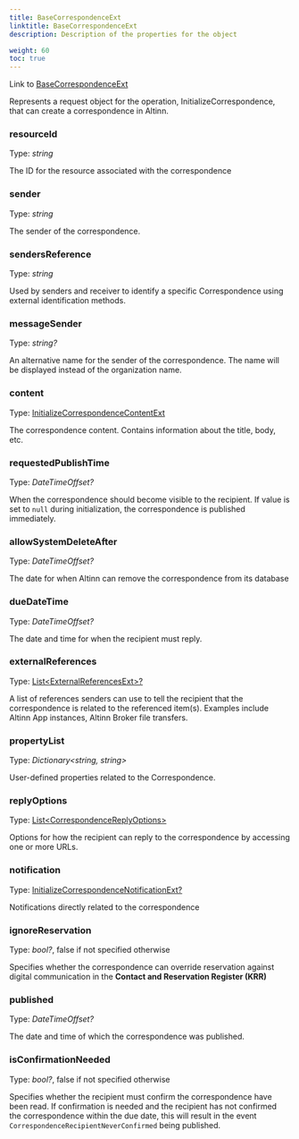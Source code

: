 ```yaml
---
title: BaseCorrespondenceExt
linktitle: BaseCorrespondenceExt
description: Description of the properties for the object

weight: 60
toc: true
---
```

Link to [BaseCorrespondenceExt](https://github.com/Altinn/altinn-correspondence/blob/main/src/Altinn.Correspondence.API/Models/BaseCorrespondenceExt.cs)

Represents a request object for the operation, InitializeCorrespondence, that can create a correspondence in Altinn.

### resourceId

Type: _string_

The ID for the resource associated with the correspondence

### sender

Type: _string_

The sender of the correspondence.

### sendersReference

Type: _string_

Used by senders and receiver to identify a specific Correspondence using external identification methods.

### messageSender

Type: _string?_

An alternative name for the sender of the correspondence. The name will be displayed instead of the organization name.

### content

Type: [InitializeCorrespondenceContentExt](/correspondence/reference/api-endpoints/initialize/initializecorrespondencecontentext)

The correspondence content. Contains information about the title, body, etc.

### requestedPublishTime

Type: _DateTimeOffset?_

When the correspondence should become visible to the recipient.
If value is set to `null` during initialization, the correspondence is published immediately. 

### allowSystemDeleteAfter

Type: _DateTimeOffset?_

The date for when Altinn can remove the correspondence from its database

### dueDateTime

Type: _DateTimeOffset?_

The date and time for when the recipient must reply.

### externalReferences

Type: [List\<ExternalReferencesExt>?](https://github.com/Altinn/altinn-correspondence/blob/main/src/Altinn.Correspondence.API/Models/ExternalReferenceExt.cs)

A list of references senders can use to tell the recipient that the correspondence is related to the referenced item(s).
Examples include Altinn App instances, Altinn Broker file transfers.

### propertyList

Type: _Dictionary\<string, string>_

User-defined properties related to the Correspondence.

### replyOptions

Type: [List\<CorrespondenceReplyOptions>](https://github.com/Altinn/altinn-correspondence/blob/main/src/Altinn.Correspondence.API/Models/CorrespondenceReplyOptionExt.cs)

Options for how the recipient can reply to the correspondence by accessing one or more URLs.

### notification

Type: [InitializeCorrespondenceNotificationExt?](/correspondence/reference/api-endpoints/initialize/initializecorrespondencenotificationext)

Notifications directly related to the correspondence

### ignoreReservation

Type: _bool?_, false if not specified otherwise

Specifies whether the correspondence can override reservation against digital communication in the __Contact and Reservation Register (KRR)__

### published

Type: _DateTimeOffset?_

The date and time of which the correspondence was published. 

### isConfirmationNeeded

Type: _bool?_, false if not specified otherwise

Specifies whether the recipient must confirm the correspondence have been read.
If confirmation is needed and the recipient has not confirmed the correspondence within the due date, this will result in the event `CorrespondenceRecipientNeverConfirmed` being published.